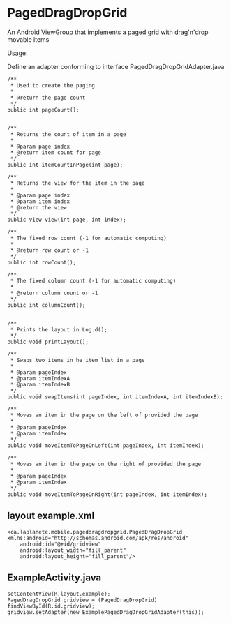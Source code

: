 PagedDragDropGrid
=================

An Android ViewGroup that implements a paged grid with drag'n'drop movable items

Usage:

Define an adapter conforming to interface PagedDragDropGridAdapter.java

    /**
	 * Used to create the paging
	 * 
	 * @return the page count
	 */
	public int pageCount();
	

	/**
	 * Returns the count of item in a page
	 * 
	 * @param page index
	 * @return item count for page
	 */
	public int itemCountInPage(int page);
	
	/**
	 * Returns the view for the item in the page
	 * 
	 * @param page index
	 * @param item index
	 * @return the view 
	 */
	public View view(int page, int index);
	
	/**
	 * The fixed row count (-1 for automatic computing)
	 * 
	 * @return row count or -1
	 */
	public int rowCount();
	
	/**
	 * The fixed column count (-1 for automatic computing)
	 * 
	 * @return column count or -1
	 */
	public int columnCount();

	
	/**
	 * Prints the layout in Log.d();
	 */
	public void printLayout();

	/**
	 * Swaps two items in he item list in a page
	 * 
	 * @param pageIndex
	 * @param itemIndexA
	 * @param itemIndexB
	 */
	public void swapItems(int pageIndex, int itemIndexA, int itemIndexB);

	/**
	 * Moves an item in the page on the left of provided the page
	 * 
	 * @param pageIndex
	 * @param itemIndex
	 */
	public void moveItemToPageOnLeft(int pageIndex, int itemIndex);

	/**
	 * Moves an item in the page on the right of provided the page
	 * 
	 * @param pageIndex
	 * @param itemIndex
	 */
	public void moveItemToPageOnRight(int pageIndex, int itemIndex);
	

layout example.xml
----------
	<ca.laplanete.mobile.pageddragdropgrid.PagedDragDropGrid xmlns:android="http://schemas.android.com/apk/res/android"
    	android:id="@+id/gridview"
    	android:layout_width="fill_parent"
    	android:layout_height="fill_parent"/>
    
    
ExampleActivity.java
-------------
	setContentView(R.layout.example);
	PagedDragDropGrid gridview = (PagedDragDropGrid) findViewById(R.id.gridview);		
	gridview.setAdapter(new ExamplePagedDragDropGridAdapter(this));

